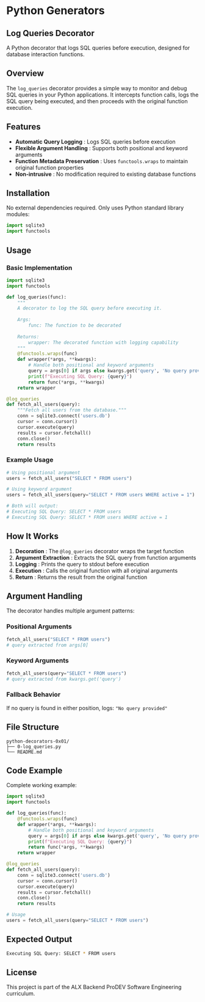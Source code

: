 # Python Generators

## Log Queries Decorator

A Python decorator that logs SQL queries before execution, designed for database interaction functions.

## Overview

The `log_queries` decorator provides a simple way to monitor and debug SQL queries in your Python applications. It intercepts function calls, logs the SQL query being executed, and then proceeds with the original function execution.

## Features

* **Automatic Query Logging** : Logs SQL queries before execution
* **Flexible Argument Handling** : Supports both positional and keyword arguments
* **Function Metadata Preservation** : Uses `functools.wraps` to maintain original function properties
* **Non-intrusive** : No modification required to existing database functions

## Installation

No external dependencies required. Only uses Python standard library modules:

```python
import sqlite3
import functools
```

## Usage

### Basic Implementation

```python
import sqlite3
import functools

def log_queries(func):
    """
    A decorator to log the SQL query before executing it.
  
    Args:
        func: The function to be decorated
      
    Returns:
        wrapper: The decorated function with logging capability
    """
    @functools.wraps(func)
    def wrapper(*args, **kwargs):
        # Handle both positional and keyword arguments
        query = args[0] if args else kwargs.get('query', 'No query provided')
        print(f"Executing SQL Query: {query}")
        return func(*args, **kwargs)
    return wrapper

@log_queries
def fetch_all_users(query):
    """Fetch all users from the database."""
    conn = sqlite3.connect('users.db')
    cursor = conn.cursor()
    cursor.execute(query)
    results = cursor.fetchall()
    conn.close()
    return results
```

### Example Usage

```python
# Using positional argument
users = fetch_all_users("SELECT * FROM users")

# Using keyword argument
users = fetch_all_users(query="SELECT * FROM users WHERE active = 1")

# Both will output:
# Executing SQL Query: SELECT * FROM users
# Executing SQL Query: SELECT * FROM users WHERE active = 1
```

## How It Works

1. **Decoration** : The `@log_queries` decorator wraps the target function
2. **Argument Extraction** : Extracts the SQL query from function arguments
3. **Logging** : Prints the query to stdout before execution
4. **Execution** : Calls the original function with all original arguments
5. **Return** : Returns the result from the original function

## Argument Handling

The decorator handles multiple argument patterns:

### Positional Arguments

```python
fetch_all_users("SELECT * FROM users")
# query extracted from args[0]
```

### Keyword Arguments

```python
fetch_all_users(query="SELECT * FROM users")
# query extracted from kwargs.get('query')
```

### Fallback Behavior

If no query is found in either position, logs: `"No query provided"`

## File Structure

```text
python-decorators-0x01/
├── 0-log_queries.py
└── README.md
```

## Code Example

Complete working example:

```python
import sqlite3
import functools

def log_queries(func):
    @functools.wraps(func)
    def wrapper(*args, **kwargs):
        # Handle both positional and keyword arguments
        query = args[0] if args else kwargs.get('query', 'No query provided')
        print(f"Executing SQL Query: {query}")
        return func(*args, **kwargs)
    return wrapper

@log_queries
def fetch_all_users(query):
    conn = sqlite3.connect('users.db')
    cursor = conn.cursor()
    cursor.execute(query)
    results = cursor.fetchall()
    conn.close()
    return results

# Usage
users = fetch_all_users(query="SELECT * FROM users")
```

## Expected Output

```bash
Executing SQL Query: SELECT * FROM users
```

## License

This project is part of the ALX Backend ProDEV Software Engineering curriculum.
